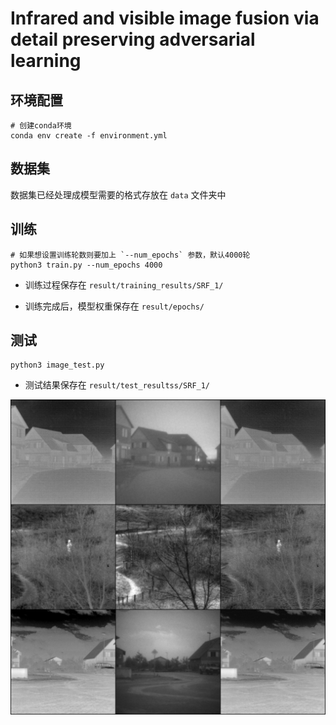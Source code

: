 # Infrared and visible image fusion via detail preserving adversarial learning

## 环境配置

```
# 创建conda环境
conda env create -f environment.yml
```

## 数据集

数据集已经处理成模型需要的格式存放在 `data` 文件夹中

## 训练

```
# 如果想设置训练轮数则要加上 `--num_epochs` 参数，默认4000轮
python3 train.py --num_epochs 4000
```

- 训练过程保存在 `result/training_results/SRF_1/`

- 训练完成后，模型权重保存在 `result/epochs/`


## 测试

```
python3 image_test.py
```

- 测试结果保存在 `result/test_resultss/SRF_1/`

![image](./results/test_results/SRF_1/epoch_1_index_1.png "测试结果样例")
